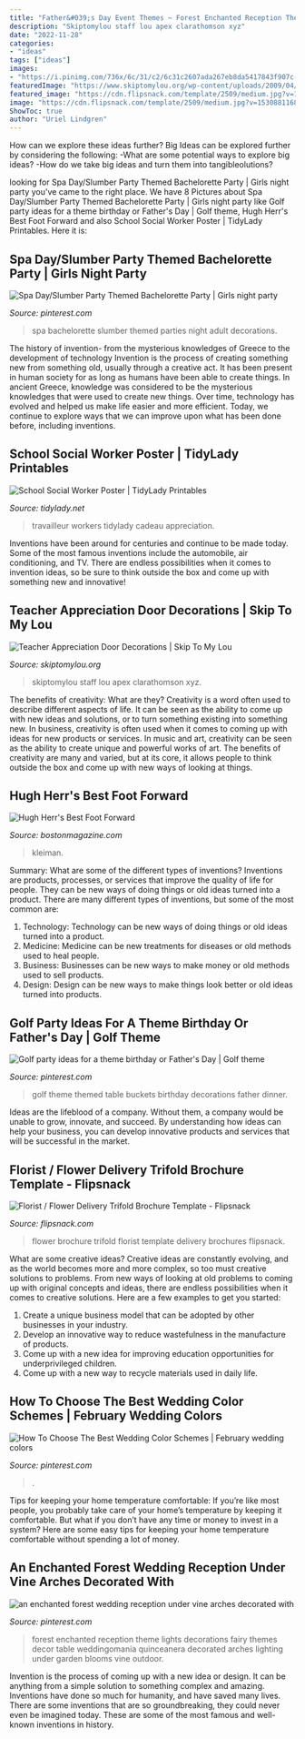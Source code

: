 ```yaml
---
title: "Father&#039;s Day Event Themes ~ Forest Enchanted Reception Theme Lights Decorations Fairy Themes Decor Table Weddingomania Quinceanera Decorated Arches Lighting Under Garden Blooms Vine Outdoor"
description: "Skiptomylou staff lou apex clarathomson xyz"
date: "2022-11-28"
categories:
- "ideas"
tags: ["ideas"]
images:
- "https://i.pinimg.com/736x/6c/31/c2/6c31c2607ada267eb8da5417843f907c--themed-bachelorette-parties-spa-night.jpg"
featuredImage: "https://www.skiptomylou.org/wp-content/uploads/2009/04/teacherappreciationdoor6-1.jpg"
featured_image: "https://cdn.flipsnack.com/template/2509/medium.jpg?v=1530881168"
image: "https://cdn.flipsnack.com/template/2509/medium.jpg?v=1530881168"
ShowToc: true
author: "Uriel Lindgren"
---
```



How can we explore these ideas further?
Big Ideas can be explored further by considering the following: 
-What are some potential ways to explore big ideas? 
-How do we take big ideas and turn them into tangibleolutions?

	

		
looking for Spa Day/Slumber Party Themed Bachelorette Party | Girls night party you've came to the right place. We have 8 Pictures about Spa Day/Slumber Party Themed Bachelorette Party | Girls night party like Golf party ideas for a theme birthday or Father&#039;s Day | Golf theme, Hugh Herr&#039;s Best Foot Forward and also School Social Worker Poster | TidyLady Printables. Here it is:
		
    
## Spa Day/Slumber Party Themed Bachelorette Party | Girls Night Party

<img loading=lazy src="https://i.pinimg.com/736x/6c/31/c2/6c31c2607ada267eb8da5417843f907c--themed-bachelorette-parties-spa-night.jpg" onerror="this.onerror=null;this.src='https://tse1.mm.bing.net/th?id=OIP.cgkMV0TvycVz3s28iO4l4wHaJ3&amp;pid=15.1';" alt="Spa Day/Slumber Party Themed Bachelorette Party | Girls night party">

_Source: pinterest.com_

>spa bachelorette slumber themed parties night adult decorations. 

	

The history of invention- from the mysterious knowledges of Greece to the development of technology
Invention is the process of creating something new from something old, usually through a creative act. It has been present in human society for as long as humans have been able to create things. In ancient Greece, knowledge was considered to be the mysterious knowledges that were used to create new things. Over time, technology has evolved and helped us make life easier and more efficient. Today, we continue to explore ways that we can improve upon what has been done before, including inventions.

    
## School Social Worker Poster | TidyLady Printables

<img loading=lazy src="http://cdn.shopify.com/s/files/1/0010/9599/1332/products/il_fullxfull.1880482743_cqap_1200x1200.jpg?v=1580448997" onerror="this.onerror=null;this.src='https://tse4.mm.bing.net/th?id=OIP.aWLkjvlPUxifD-jX73f99AHaHa&amp;pid=15.1';" alt="School Social Worker Poster | TidyLady Printables">

_Source: tidylady.net_

>travailleur workers tidylady cadeau appreciation. 

	

Inventions have been around for centuries and continue to be made today. Some of the most famous inventions include the automobile, air conditioning, and TV. There are endless possibilities when it comes to invention ideas, so be sure to think outside the box and come up with something new and innovative!

    
## Teacher Appreciation Door Decorations | Skip To My Lou

<img loading=lazy src="https://www.skiptomylou.org/wp-content/uploads/2009/04/teacherappreciationdoor6-1.jpg" onerror="this.onerror=null;this.src='https://tse2.mm.bing.net/th?id=OIP.mWQPh92M7gF80-2OKlVBUwAAAA&amp;pid=15.1';" alt="Teacher Appreciation Door Decorations | Skip To My Lou">

_Source: skiptomylou.org_

>skiptomylou staff lou apex clarathomson xyz. 

	

The benefits of creativity: What are they?
Creativity is a word often used to describe different aspects of life. It can be seen as the ability to come up with new ideas and solutions, or to turn something existing into something new. In business, creativity is often used when it comes to coming up with ideas for new products or services. In music and art, creativity can be seen as the ability to create unique and powerful works of art. The benefits of creativity are many and varied, but at its core, it allows people to think outside the box and come up with new ways of looking at things.

    
## Hugh Herr&#039;s Best Foot Forward

<img loading=lazy src="https://cdn10.bostonmagazine.com/wp-content/uploads/sites/2/2009/02/herr-850x1125.jpg" onerror="this.onerror=null;this.src='https://tse3.mm.bing.net/th?id=OIP.pum8fO5Y35ijLC9O8hibwgHaJz&amp;pid=15.1';" alt="Hugh Herr&#039;s Best Foot Forward">

_Source: bostonmagazine.com_

>kleiman. 

	

Summary: What are some of the different types of inventions?
Inventions are products, processes, or services that improve the quality of life for people. They can be new ways of doing things or old ideas turned into a product. There are many different types of inventions, but some of the most common are:
1) Technology: Technology can be new ways of doing things or old ideas turned into a product.
2) Medicine: Medicine can be new treatments for diseases or old methods used to heal people.
3) Business: Businesses can be new ways to make money or old methods used to sell products.
4) Design: Design can be new ways to make things look better or old ideas turned into products.

    
## Golf Party Ideas For A Theme Birthday Or Father&#039;s Day | Golf Theme

<img loading=lazy src="https://i.pinimg.com/736x/58/f0/76/58f07644e5d985ca454ea681294e10e5.jpg" onerror="this.onerror=null;this.src='https://tse2.mm.bing.net/th?id=OIP.gSqPLZJiY6v_wS3LlVExsAHaJ3&amp;pid=15.1';" alt="Golf party ideas for a theme birthday or Father&#039;s Day | Golf theme">

_Source: pinterest.com_

>golf theme themed table buckets birthday decorations father dinner. 

	

Ideas are the lifeblood of a company. Without them, a company would be unable to grow, innovate, and succeed. By understanding how ideas can help your business, you can develop innovative products and services that will be successful in the market.

    
## Florist / Flower Delivery Trifold Brochure Template - Flipsnack

<img loading=lazy src="https://cdn.flipsnack.com/template/2509/medium.jpg?v=1530881168" onerror="this.onerror=null;this.src='https://tse2.mm.bing.net/th?id=OIP.hiYBcK0EacyQrh1euL1A3wHaKe&amp;pid=15.1';" alt="Florist / Flower Delivery Trifold Brochure Template - Flipsnack">

_Source: flipsnack.com_

>flower brochure trifold florist template delivery brochures flipsnack. 

	

What are some creative ideas?
Creative ideas are constantly evolving, and as the world becomes more and more complex, so too must creative solutions to problems. From new ways of looking at old problems to coming up with original concepts and ideas, there are endless possibilities when it comes to creative solutions. Here are a few examples to get you started:
1. Create a unique business model that can be adopted by other businesses in your industry.
2. Develop an innovative way to reduce wastefulness in the manufacture of products.
3. Come up with a new idea for improving education opportunities for underprivileged children.
4. Come up with a new way to recycle materials used in daily life.

    
## How To Choose The Best Wedding Color Schemes | February Wedding Colors

<img loading=lazy src="https://i.pinimg.com/736x/79/57/d1/7957d18a8fe7d8b4591ae933a40d14ed.jpg" onerror="this.onerror=null;this.src='https://tse4.mm.bing.net/th?id=OIP.Uao45hvZzTYpVNpF2NJCYAHaP-&amp;pid=15.1';" alt="How To Choose The Best Wedding Color Schemes | February wedding colors">

_Source: pinterest.com_

>. 

	

Tips for keeping your home temperature comfortable:
If you’re like most people, you probably take care of your home’s temperature by keeping it comfortable. But what if you don’t have any time or money to invest in a system? Here are some easy tips for keeping your home temperature comfortable without spending a lot of money.

    
## An Enchanted Forest Wedding Reception Under Vine Arches Decorated With

<img loading=lazy src="https://i.pinimg.com/736x/bf/be/14/bfbe14c212889d35c9eb326c1ed2295e.jpg" onerror="this.onerror=null;this.src='https://tse1.mm.bing.net/th?id=OIP.R9v9FrqtXwznMGT0h_4VtgHaLG&amp;pid=15.1';" alt="an enchanted forest wedding reception under vine arches decorated with">

_Source: pinterest.com_

>forest enchanted reception theme lights decorations fairy themes decor table weddingomania quinceanera decorated arches lighting under garden blooms vine outdoor. 

	

Invention is the process of coming up with a new idea or design. It can be anything from a simple solution to something complex and amazing. Inventions have done so much for humanity, and have saved many lives. There are some inventions that are so groundbreaking, they could never even be imagined today. These are some of the most famous and well-known inventions in history.

